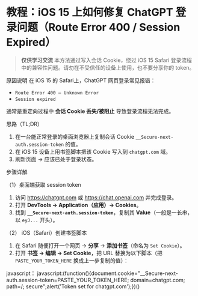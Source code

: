 # 教程：iOS 15 上如何修复 ChatGPT 登录问题（Route Error 400 / Session Expired）

> **仅供学习交流** 本方法通过写入会话 Cookie，绕过 iOS 15 Safari 登录流程中的兼容性问题。请勿在不受信任的设备上使用，也不要分享你的 token。

 原因说明
在 iOS 15 的 Safari上，ChatGPT 网页登录常见报错：
- `Route Error 400 – Unknown Error`
- `Session expired`

通常是重定向过程中 **会话 Cookie 丢失/被阻止** 导致登录流程无法完成。

 思路（TL;DR）
1. 在一台能正常登录的桌面浏览器上复制会话 Cookie `__Secure-next-auth.session-token` 的值。
2. 在 iOS 15 设备上用书签脚本把该 Cookie 写入到 `chatgpt.com` 域。
3. 刷新页面 → 应该已处于登录状态。



 步骤详解

（1）桌面端获取 session token
1. 访问 <https://chatgpt.com> 或 <https://chat.openai.com> 并完成登录。  
2. 打开 **DevTools → Application（应用）→ Cookies**。  
3. 找到 **`__Secure-next-auth.session-token`**，复制其 **Value**（一般是一长串，以 `eyJ...` 开头）。

（2） iOS（Safari）创建书签脚本
1. 在 Safari 随便打开一个网页 → **分享** → **添加书签**（命名为 `Set Cookie`）。  
2. 打开 **书签 → 编辑 → Set Cookie**，把 URL 替换为以下脚本（把 `PASTE_YOUR_TOKEN_HERE` 换成上一步复制的值）：

javascript：
javascript:(function(){document.cookie="__Secure-next-auth.session-token=PASTE_YOUR_TOKEN_HERE; domain=chatgpt.com; path=/; secure";alert('Token set for chatgpt.com');})()

